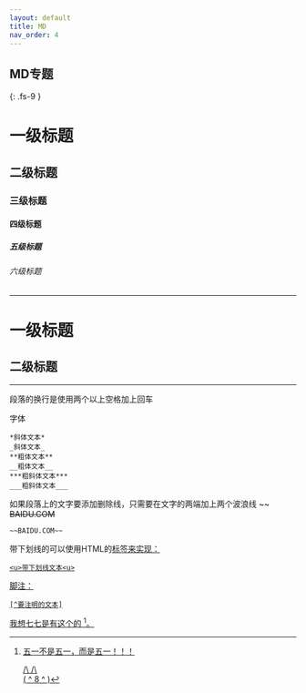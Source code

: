```yaml
---
layout: default
title: MD
nav_order: 4
---
```


## MD专题
{: .fs-9 }

# 一级标题
## 二级标题
### 三级标题
#### 四级标题
##### 五级标题
###### 六级标题

---

一级标题
========
二级标题
--------

---
段落的换行是使用两个以上空格加上回车  

字体
````
*斜体文本*
_斜体文本_
**粗体文本**
__粗体文本__
***粗斜体文本***
___粗斜体文本___
````
如果段落上的文字要添加删除线，只需要在文字的两端加上两个波浪线 ~~
~~BAIDU.COM~~
````
~~BAIDU.COM~~
````

带下划线的可以使用HTML的<u>标签来实现：
````
<u>带下划线文本<u>
````

脚注：
````
[^要注明的文本]
````

我想七七是有这个的 [^五一]。

[^五一]:五一不是五一，而是五一！！！

      /\ /\  
    ( ^ 8 ^ )
